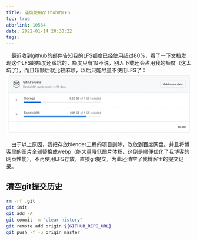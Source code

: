```yaml
---
title: 谨慎使用github的LFS
toc: true
abbrlink: 10564
date: 2022-01-14 20:30:22
tags:
---
```


&emsp;最近收到github的邮件告知我的LFS额度已经使用超过80%，看了一下文档发现这个LFS的额度还蛮坑的，额度只有1G不说，别人下载还会占用我的额度（这太坑了），而且超额后就比较麻烦，以后只能尽量不使用LFS了：
![github-lfs额度问题](/blog_images/未分类/github-lfs额度问题.webp)

&emsp;由于以上原因，我把存放blender工程的项目删除，改放到百度网盘。并且将博客里的图片全部替换成webp（能大量降低图片体积，这倒是顺便优化了我博客的网页性能），不再使用LFS存放，直接git提交，为此还清空了我博客里的提交记录。

## 清空git提交历史 
```bash
rm -rf .git 
git init 
git add -A 
git commit -m "clear history" 
git remote add origin ${GITHUB_REPO_URL} 
git push -f -u origin master
```